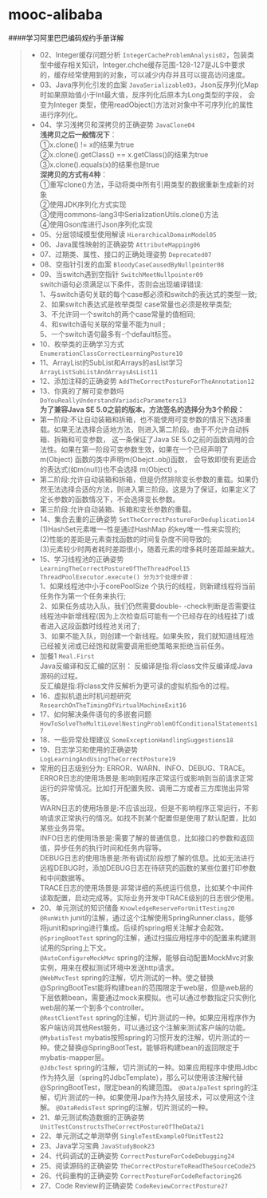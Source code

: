 # mooc-alibaba

####学习阿里巴巴编码规约手册详解

> - 02、Integer缓存问题分析  `IntegerCacheProblemAnalysis02`，包装类型中缓存相关知识，Integer.chche缓存范围-128-127是JLS中要求
的，缓存经常使用到的对象，可以减少内存并且可以提高访问速度。  
> - 03、Java序列化引发的血案  `JavaSerializable03`，Json反序列化Map时如果原始值小于Int最大值，反序列化后原本为Long类型的字段，
会变为Integer 类型，使用readObject()方法对对象中不可序列化的属性进行序列化。  
> - 04、学习浅拷贝和深拷贝的正确姿势 `JavaClone04`    
**浅拷贝之后一般情况下**：  
①x.clone() != x的结果为true  
②x.clone().getClass() == x.getClass()的结果为true  
③x.clone().equals(x)的结果也是true  
**深拷贝的方式有4种**：  
①重写clone()方法，手动将类中所有引用类型的数据重新生成新的对象  
②使用JDK序列化方式实现  
③使用commons-lang3中SerializationUtils.clone()方法  
④使用Gson库进行Json序列化实现  
> - 05、分层领域模型使用解读 `HierarchicalDomainModel05`  
> - 06、Java属性映射的正确姿势 `AttributeMapping06`  
> - 07、过期类、属性、接口的正确处理姿势 `Deprecated07`    
> - 08、空指针引发的血案 `BloodyCaseCausedByNullpointer08`    
> - 09、当switch遇到空指针 `SwitchMeetNullpointer09`  
switch语句必须满足以下条件，否则会出现编译错误:  
1、与switch语句关联的每个case都必须和switch的表达式的类型一致;  
2、如果switch表达式是枚举类型 case常量也必须是枚举类型;   
3、不允许同一个switch的两个case常量的值相同;  
4、和switch语句关联的常量不能为null ;  
5、一个switch语句最多有-个default标签。  
> - 10、枚举类的正确学习方式 `EnumerationClassCorrectLearningPosture10`  
> - 11、ArrayList的SubList和Arrays的asList学习 `ArrayListSubListAndArraysAsList11`  
> - 12、添加注释的正确姿势 `AddTheCorrectPostureForTheAnnotation12`  
> - 13、你真的了解可变参数吗 `DoYouReallyUnderstandVariadicParameters13`  
> **为了兼容Java SE 5.0之前的版本，方法签名的选择分为3个阶段：**  
> - 第一阶段:不让自动装箱和拆箱，也不能使用可变参数的情况下选择重载。如果无法选择合适地方法，则进入第二阶段。由于不允许自动拆箱、拆箱和可变参数，
这一条保证了Java SE 5.0之前的函数调用的合法性。如果在第一阶段可变参数生效，如果在一个已经声明了m(Object) 函数的类中声明m(Obejct..obj)函数，
会导致即使有更适合的表达式(如m(null))也不会选择 m(Object) 。  
> - 第二阶段:允许自动装箱和拆箱，但是仍然排除变长参数的重载。如果仍然无法选择合适的方法，则进入第三阶段。这是为了保证，如果定义了定长参数的函数情况下，不会选择变长参数。
> - 第三阶段:允许自动装箱、拆箱和变长参数的重载。  
> - 14、集合去重的正确姿势 `SetTheCorrectPostureForDeduplication14`  
> (1)HashSet元素唯一-性是通过HashMap 的key唯一-性来实现的;  
(2)性能的差距是元素查找函数的时间复杂度不同导致的;  
(3)元素较少时两者耗时差距很小，随着元素的增多耗时差距越来越大。   
> - 15、学习线程池的正确姿势 `LearningTheCorrectPostureOfTheThreadPool15`    
`ThreadPoolExecutor.execute() 分为3个处理步骤：`  
1、如果线程池中小于corePoolSize 个执行的线程，则新建线程将当前任务作为第一个任务来执行;  
2、如果任务成功入队，我们仍然需要double- -check判断是否需要往线程池中新增线程(因为上次检查后可能有一个已经存在的线程挂了)或者进入这段函数时线程池关闭了;  
3、如果不能入队，则创建一个新线程。如果失败，我们就知道线程池已经被关闭或已经饱和就需要调用拒绝策略来拒绝当前任务。  
> - 加餐1 `Meal.First`  
Java反编译和反汇编的区别：
反编译是指:将class文件反编译成Java源码的过程。  
反汇编是指:将class文件反解析为更可读的虚拟机指令的过程。  
> - 16、虚拟机退出时机问题研究 `ResearchOnTheTimingOfVirtualMachineExit16`  
> - 17、如何解决条件语句的多嵌套问题 `HowToSolveTheMultiLevelNestingProblemOfConditionalStatements17`  
> - 18、一些异常处理建议 `SomeExceptionHandlingSuggestions18`  
> - 19、日志学习和使用的正确姿势 `LogLearningAndUsingTheCorrectPosture19`  
> - 常用的日志级别分为: ERROR、WARN、INFO、DEBUG、TRACE。  
ERROR日志的使用场景是:影响到程序正常运行或影响到当前请求正常运行的异常情况。比如打开配置失败、调用二方或者三方库抛出异常等。  
WARN日志的使用场景是:不应该出现，但是不影响程序正常运行，不影响请求正常执行的情况。如找不到某个配置但是使用了默认配置，比如某些业务异常。  
INFO日志的使用场景是:需要了解的普通信息，比如接口的参数和返回值，异步任务的执行时间和任务内容等。  
DEBUG日志的使用场景是:所有调试阶段想了解的信息。比如无法进行远程DEBUG时，添加DEBUG日志在待研究的函数的某些位置打印参数和中间数据等。  
TRACE日志的使用场景是:非常详细的系统运行信息，比如某个中间件读取配置，启动完成等。实际业务开发中TRACE级别的日志很少使用。  
> - 20、单元测试的知识储备 `KnowledgeReserveForUnitTesting20`  
`@RunWith` junit的注解，通过这个注解使用SpringRunner.class，能够将junit和spring进行集成。后续的spring相关注解才会起效。  
`@SpringBootTest` spring的注解，通过扫描应用程序中的配置来构建测试用的Spring上下文。  
`@AutoConfigureMockMvc`	spring的注解，能够自动配置MockMvc对象实例，用来在模拟测试环境中发送http请求。  
`@WebMvcTest` spring的注解，切片测试的一种。使之替换@SpringBootTest能将构建bean的范围限定于web层，但是web层的下层依赖bean，需要通过mock来模拟。也可以通过参数指定只实例化web层的某一个到多个controller。  
`@RestClientTest` spring的注解，切片测试的一种。如果应用程序作为客户端访问其他Rest服务，可以通过这个注解来测试客户端的功能。  
`@MybatisTest`	mybatis按照spring的习惯开发的注解，切片测试的一种。使之替换@SpringBootTest，能够将构建bean的返回限定于mybatis-mapper层。  
`@JdbcTest`	spring的注解，切片测试的一种。如果应用程序中使用Jdbc作为持久层（spring的JdbcTemplate），那么可以使用该注解代替@SpringBootTest，限定bean的构建范围。
`@DataJpaTest` spring的注解，切片测试的一种。如果使用Jpa作为持久层技术，可以使用这个注解。
`@DataRedisTest` spring的注解，切片测试的一种。  
> - 21、单元测试构造数据的正确姿势 `UnitTestConstructsTheCorrectPostureOfTheData21`  
> - 22、单元测试之单测举例 `SingleTestExampleOfUnitTest22`  
> - 23、Java学习宝典 `JavaStudyBook23`  
> - 24、代码调试的正确姿势 `CorrectPostureForCodeDebugging24`  
> - 25、阅读源码的正确姿势 `TheCorrectPostureToReadTheSourceCode25`  
> - 26、代码重构的正确姿势 `CorrectPostureForCodeRefactoring26`  
> - 27、Code Review的正确姿势 `CodeReviewCorrectPosture27`  